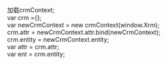 加载crmContext;</br>
var crm ={};  </br>
var newCrmContext = new crmContext(window.Xrm);</br>
crm.attr = newCrmContext.attr.bind(newCrmContext);</br>
crm.entity = newCrmContext.entity; </br>
var attr = crm.attr;</br>
var ent = crm.entity;</br>
